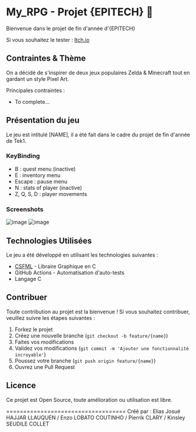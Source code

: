 # My_RPG - Projet {EPITECH} 🎉

Bienvenue dans le projet de fin d'année d'{EPITECH}

Si vous souhaitez le tester : [Itch.io](https://eliasjhl.itch.io/my-rpg)

## Contraintes & Thème

On a décidé de s'inspirer de deux jeux populaires Zelda & Minecraft tout en gardant un style Pixel Art.

Principales contraintes :
 - To complete...

## Présentation du jeu

Le jeu est intitulé [NAME], il a été fait dans le cadre du projet de fin d'année de Tek1.

### KeyBinding
 - B : quest menu (inactive)
 - E : inventory menu
 - Escape : pause menu
 - N : stats of player (inactive)
 - Z, Q, S, D : player movements

### Screenshots

![image](https://github.com/EliasJHL/My_RPG/assets/145333474/2293e228-4144-49ac-891a-5bb995ed2424)
![image](https://github.com/EliasJHL/My_RPG/assets/145333474/f160c046-3430-47e3-8a4a-2dd37ec1c935)

## Technologies Utilisées

Le jeu a été développé en utilisant les technologies suivantes :

- [CSFML](https://www.sfml-dev.org/download/csfml/) - Libraire Graphique en C
- GitHub Actions - Automatisation d'auto-tests
- Langage C

## Contribuer

Toute contribution au projet est la bienvenue ! Si vous souhaitez contribuer, veuillez suivre les étapes suivantes :

1. Forkez le projet
2. Créez une nouvelle branche (`git checkout -b feature/{name}`)
3. Faites vos modifications
4. Validez vos modifications (`git commit -m 'Ajouter une fonctionnalité incroyable'`)
5. Poussez votre branche (`git push origin feature/{name}`)
6. Ouvrez une Pull Request

## Licence

Ce projet est Open Source, toute amélioration ou utilisation est libre.

===================================
Créé par : Elias Josué HAJJAR LLAUQUEN  /  Enzo LOBATO COUTINHO  /  Pierrik CLARY  /  Kinsley SEUDILE COLLET


